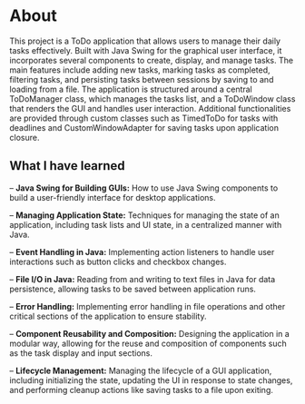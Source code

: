 # About

This project is a ToDo application that allows users to manage their daily tasks effectively. Built with Java Swing for the graphical user interface, it incorporates several components to create, display, and manage tasks. 
The main features include adding new tasks, marking tasks as completed, filtering tasks, and persisting tasks between sessions by saving to and loading from a file. The application is structured around a central ToDoManager 
class, which manages the tasks list, and a ToDoWindow class that renders the GUI and handles user interaction. Additional functionalities are provided through custom classes such as TimedToDo for tasks with deadlines and 
CustomWindowAdapter for saving tasks upon application closure.

## What I have learned

– __Java Swing for Building GUIs:__ How to use Java Swing components to build a user-friendly interface for desktop applications.

– __Managing Application State:__ Techniques for managing the state of an application, including task lists and UI state, in a centralized manner with Java.

– __Event Handling in Java:__ Implementing action listeners to handle user interactions such as button clicks and checkbox changes.

– __File I/O in Java:__ Reading from and writing to text files in Java for data persistence, allowing tasks to be saved between application runs.

– __Error Handling:__ Implementing error handling in file operations and other critical sections of the application to ensure stability.

– __Component Reusability and Composition:__ Designing the application in a modular way, allowing for the reuse and composition of components such as the task display and input sections.

– __Lifecycle Management:__ Managing the lifecycle of a GUI application, including initializing the state, updating the UI in response to state changes, and performing cleanup actions like saving tasks to a file upon exiting.
